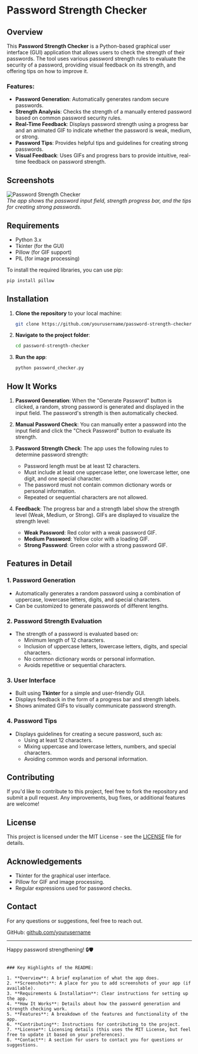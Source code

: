 # Password Strength Checker

## Overview

This **Password Strength Checker** is a Python-based graphical user interface (GUI) application that allows users to check the strength of their passwords. The tool uses various password strength rules to evaluate the security of a password, providing visual feedback on its strength, and offering tips on how to improve it.

### Features:
- **Password Generation**: Automatically generates random secure passwords.
- **Strength Analysis**: Checks the strength of a manually entered password based on common password security rules.
- **Real-Time Feedback**: Displays password strength using a progress bar and an animated GIF to indicate whether the password is weak, medium, or strong.
- **Password Tips**: Provides helpful tips and guidelines for creating strong passwords.
- **Visual Feedback**: Uses GIFs and progress bars to provide intuitive, real-time feedback on password strength.

## Screenshots

![Password Strength Checker](screenshots/app.png)  
*The app shows the password input field, strength progress bar, and the tips for creating strong passwords.*

## Requirements

- Python 3.x
- Tkinter (for the GUI)
- Pillow (for GIF support)
- PIL (for image processing)

To install the required libraries, you can use pip:

```bash
pip install pillow
```

## Installation

1. **Clone the repository** to your local machine:
    ```bash
    git clone https://github.com/yourusername/password-strength-checker.git
    ```

2. **Navigate to the project folder**:
    ```bash
    cd password-strength-checker
    ```

3. **Run the app**:
    ```bash
    python password_checker.py
    ```

## How It Works

1. **Password Generation**: When the "Generate Password" button is clicked, a random, strong password is generated and displayed in the input field. The password's strength is then automatically checked.
   
2. **Manual Password Check**: You can manually enter a password into the input field and click the "Check Password" button to evaluate its strength.
   
3. **Password Strength Check**: The app uses the following rules to determine password strength:
    - Password length must be at least 12 characters.
    - Must include at least one uppercase letter, one lowercase letter, one digit, and one special character.
    - The password must not contain common dictionary words or personal information.
    - Repeated or sequential characters are not allowed.

4. **Feedback**: The progress bar and a strength label show the strength level (Weak, Medium, or Strong). GIFs are displayed to visualize the strength level:
    - **Weak Password**: Red color with a weak password GIF.
    - **Medium Password**: Yellow color with a loading GIF.
    - **Strong Password**: Green color with a strong password GIF.

## Features in Detail

### 1. **Password Generation**
   - Automatically generates a random password using a combination of uppercase, lowercase letters, digits, and special characters.
   - Can be customized to generate passwords of different lengths.

### 2. **Password Strength Evaluation**
   - The strength of a password is evaluated based on:
     - Minimum length of 12 characters.
     - Inclusion of uppercase letters, lowercase letters, digits, and special characters.
     - No common dictionary words or personal information.
     - Avoids repetitive or sequential characters.

### 3. **User Interface**
   - Built using **Tkinter** for a simple and user-friendly GUI.
   - Displays feedback in the form of a progress bar and strength labels.
   - Shows animated GIFs to visually communicate password strength.

### 4. **Password Tips**
   - Displays guidelines for creating a secure password, such as:
     - Using at least 12 characters.
     - Mixing uppercase and lowercase letters, numbers, and special characters.
     - Avoiding common words and personal information.

## Contributing

If you'd like to contribute to this project, feel free to fork the repository and submit a pull request. Any improvements, bug fixes, or additional features are welcome!

## License

This project is licensed under the MIT License - see the [LICENSE](LICENSE) file for details.

## Acknowledgements

- Tkinter for the graphical user interface.
- Pillow for GIF and image processing.
- Regular expressions used for password checks.

## Contact

For any questions or suggestions, feel free to reach out.

GitHub: [github.com/yourusername](https://github.com/anubhavmohandas)

---

Happy password strengthening! 🔒🛡️
```

### Key Highlights of the README:

1. **Overview**: A brief explanation of what the app does.
2. **Screenshots**: A place for you to add screenshots of your app (if available).
3. **Requirements & Installation**: Clear instructions for setting up the app.
4. **How It Works**: Details about how the password generation and strength checking work.
5. **Features**: A breakdown of the features and functionality of the app.
6. **Contributing**: Instructions for contributing to the project.
7. **License**: Licensing details (this uses the MIT License, but feel free to update it based on your preferences).
8. **Contact**: A section for users to contact you for questions or suggestions.
